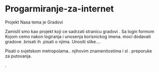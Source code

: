 # Progarmiranje-za-internet
Projekt
Nasa tema je Gradovi

Zamislil smo kao projekt koji ce sadrzati stranicu gradovi .
Sa login formom 
Kojom cemo nakon logiranja i unosenja korisnickog imena.
 moci dodavati gradove .brisati ih .pisati o njima. Unositi slike....
 
Pisati o svjetskom metropolama.. njihovim znamenitostima i sl .
preporuke za putovanja. 



.
